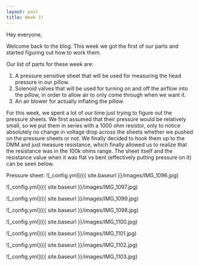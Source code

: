 ```yaml
---
layout: post
title: Week 1!
---
```


Hey everyone,

Welcome back to the blog. This week we got the first of our parts and started figuring out how to work them.

Our list of parts for these week are:
1. A pressure sensitive sheet that will be used for measuring the head pressure in our pillow.
2. Solenoid valves that will be used for turning on and off the airflow into the pillow, in order to allow air to only come through when we want it.
3. An air blower for actually inflating the pillow.

For this week, we spent a lot of our time just trying to figure out the pressure sheets. We first assumed that their pressure would be relatively small, so we put them in series with a 1000 ohm resistor, only to notice absolutely no change in voltage drop across the sheets whether we pushed on the pressure sheets or not. We finally decided to hook them up to the DMM and just measure resistance, which finally allowed us to realize that the resistance was in the 100k ohms range. The sheet itself and the resistance value when it was flat vs bent (effectively putting pressure on it) can be seen below.

Pressure sheet:
![_config.yml]({{ site.baseurl }}/images/IMG_1096.jpg)


![_config.yml]({{ site.baseurl }}/images/IMG_1097.jpg)

![_config.yml]({{ site.baseurl }}/images/IMG_1099.jpg)

![_config.yml]({{ site.baseurl }}/images/IMG_1098.jpg)




![_config.yml]({{ site.baseurl }}/images/IMG_1100.jpg)

![_config.yml]({{ site.baseurl }}/images/IMG_1101.jpg)

![_config.yml]({{ site.baseurl }}/images/IMG_1102.jpg)


![_config.yml]({{ site.baseurl }}/images/IMG_1103.jpg)
